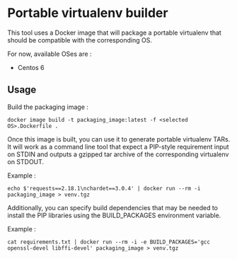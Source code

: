 # Portable virtualenv builder

This tool uses a Docker image that will package a portable virtualenv that should be compatible with the corresponding OS.

For now, available OSes are :
 - Centos 6

## Usage

Build the packaging image :
```
docker image build -t packaging_image:latest -f <selected OS>.Dockerfile .
```

Once this image is built, you can use it to generate portable virtualenv TARs. It will work as a command line tool that expect a PIP-style requirement input on STDIN and outputs a gzipped tar archive of the corresponding virtualenv on STDOUT.

Example :
```
echo $'requests==2.18.1\nchardet==3.0.4' | docker run --rm -i packaging_image > venv.tgz
```

Additionally, you can specify build dependencies that may be needed to install the PIP libraries using the BUILD_PACKAGES environment variable.

Example :
```
cat requirements.txt | docker run --rm -i -e BUILD_PACKAGES='gcc openssl-devel libffi-devel' packaging_image > venv.tgz
```
